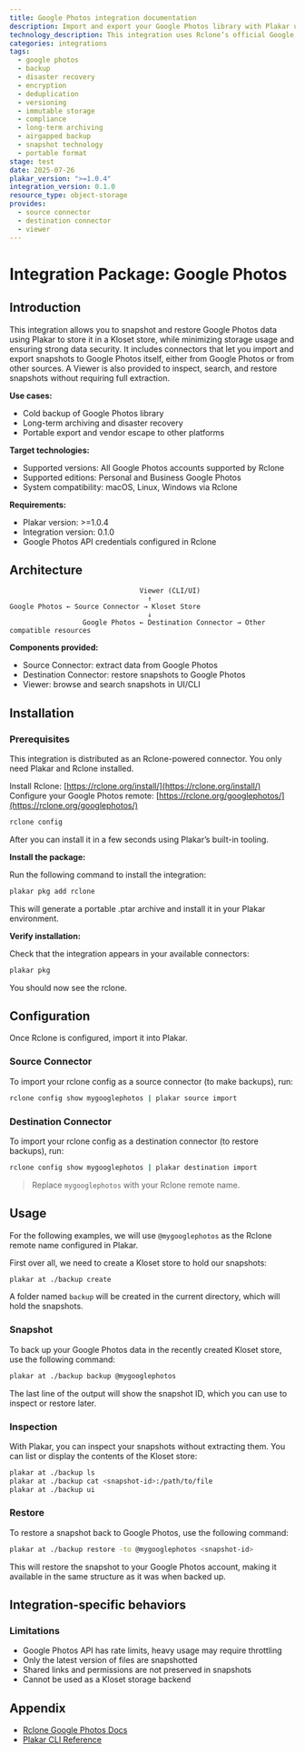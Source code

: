 ```yaml
---
title: Google Photos integration documentation
description: Import and export your Google Photos library with Plakar using Rclone. Encrypted, deduplicated, and portable backups.
technology_description: This integration uses Rclone’s official Google Photos remote to extract and restore data into a Kloset store.
categories: integrations
tags:
  - google photos
  - backup
  - disaster recovery
  - encryption
  - deduplication
  - versioning
  - immutable storage
  - compliance
  - long-term archiving
  - airgapped backup
  - snapshot technology
  - portable format
stage: test
date: 2025-07-26
plakar_version: ">=1.0.4"
integration_version: 0.1.0
resource_type: object-storage
provides:
  - source connector
  - destination connector
  - viewer
---
```


# Integration Package: Google Photos

## Introduction

This integration allows you to snapshot and restore Google Photos data using Plakar to store it in a Kloset store, while minimizing storage usage and ensuring strong data security.
It includes connectors that let you import and export snapshots to Google Photos itself, either from Google Photos or from other sources.
A Viewer is also provided to inspect, search, and restore snapshots without requiring full extraction.

**Use cases:**

* Cold backup of Google Photos library
* Long-term archiving and disaster recovery
* Portable export and vendor escape to other platforms

**Target technologies:**

* Supported versions: All Google Photos accounts supported by Rclone
* Supported editions: Personal and Business Google Photos
* System compatibility: macOS, Linux, Windows via Rclone

**Requirements:**

* Plakar version: >=1.0.4
* Integration version: 0.1.0
* Google Photos API credentials configured in Rclone

## Architecture

```
                                Viewer (CLI/UI)
                                  ↑
Google Photos ← Source Connector → Kloset Store
                                  ↓
                  Google Photos ← Destination Connector → Other compatible resources
```

**Components provided:**

* Source Connector: extract data from Google Photos
* Destination Connector: restore snapshots to Google Photos
* Viewer: browse and search snapshots in UI/CLI

## Installation

### Prerequisites 

This integration is distributed as an Rclone-powered connector.
You only need Plakar and Rclone installed.

Install Rclone: [https://rclone.org/install/](https://rclone.org/install/)
Configure your Google Photos remote: [https://rclone.org/googlephotos/](https://rclone.org/googlephotos/)

```bash
rclone config
```

After you can install it in a few seconds using Plakar’s built-in tooling.

**Install the package:**

Run the following command to install the integration:

```bash
plakar pkg add rclone
```

This will generate a portable .ptar archive and install it in your Plakar environment.

**Verify installation:**

Check that the integration appears in your available connectors:

```bash
plakar pkg
```

You should now see the rclone.

## Configuration

Once Rclone is configured, import it into Plakar.

### Source Connector

To import your rclone config as a source connector (to make backups), run:

```bash
rclone config show mygooglephotos | plakar source import
```

### Destination Connector

To import your rclone config as a destination connector (to restore backups), run:

```bash
rclone config show mygooglephotos | plakar destination import
```

> Replace `mygooglephotos` with your Rclone remote name.

## Usage

For the following examples, we will use `@mygooglephotos` as the Rclone remote name configured in Plakar.

First over all, we need to create a Kloset store to hold our snapshots:

```bash
plakar at ./backup create
```

A folder named `backup` will be created in the current directory, which will hold the snapshots.

### Snapshot

To back up your Google Photos data in the recently created Kloset store, use the following command:

```bash
plakar at ./backup backup @mygooglephotos
```

The last line of the output will show the snapshot ID, which you can use to inspect or restore later.

### Inspection

With Plakar, you can inspect your snapshots without extracting them.
You can list or display the contents of the Kloset store:

```bash
plakar at ./backup ls
plakar at ./backup cat <snapshot-id>:/path/to/file
plakar at ./backup ui
```

### Restore

To restore a snapshot back to Google Photos, use the following command:

```bash
plakar at ./backup restore -to @mygooglephotos <snapshot-id>
```

This will restore the snapshot to your Google Photos account, making it available in the same structure as it was when backed up.

## Integration-specific behaviors

### Limitations

* Google Photos API has rate limits, heavy usage may require throttling
* Only the latest version of files are snapshotted
* Shared links and permissions are not preserved in snapshots
* Cannot be used as a Kloset storage backend

## Appendix

* [Rclone Google Photos Docs](https://rclone.org/googlephotos/)
* [Plakar CLI Reference](/docs/main)